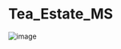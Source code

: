 # Tea_Estate_MS

![image](https://github.com/user-attachments/assets/3be7b2b8-3d6b-472e-bfeb-05461b6d4b60)
